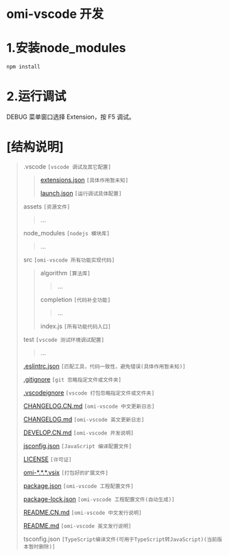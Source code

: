 # omi-vscode 开发

# 1.安装node_modules

```cpp
npm install
```

# 2.运行调试
DEBUG 菜单窗口选择 Extension，按 F5 调试。

# [结构说明]

>.vscode `[vscode 调试及其它配置]`
>>[extensions.json](./.vscode/extensions.json "extensions.json") `[具体作用暂未知]`
>>
>>[launch.json](./.vscode/launch.json "launch.json") `[运行调试具体配置]`
>
>assets `[资源文件]`
>>
>>...
>
>node_modules `[nodejs 模块库]`
>>
>>...
>
>src `[omi-vscode 所有功能实现代码]`
>>
>>algorithm `[算法库]`
>>>
>>>...
>>
>>completion `[代码补全功能]`
>>>
>>>...
>>
>>index.js `[所有功能代码入口]`
>
>test `[vscode 测试环境调试配置]`
>>
>>...
>
>[.eslintrc.json](./.eslintrc.json ".eslintrc.json") `[匹配工具，代码一致性，避免错误(具体作用暂未知)]`
>
>[.gitignore](./.gitignore ".gitignore") `[git 忽略指定文件或文件夹]`
>
>[.vscodeignore](./.vscodeignore ".vscodeignore") `[vscode 打包忽略指定文件或文件夹]`
>
>[CHANGELOG.CN.md](./CHANGELOG.CN.md "CHANGELOG.CN.md") `[omi-vscode 中文更新日志]`
>
>[CHANGELOG.md](./CHANGELOG.md "CHANGELOG.md") `[omi-vscode 英文更新日志]`
>
>[DEVELOP.CN.md](./DEVELOP.CN.md "DEVELOP.CN.md") `[omi-vscode 开发说明]`
>
>[jsconfig.json](./jsconfig.json "jsconfig.json") `[JavaScript 编译配置文件]`
>
>[LICENSE](./LICENSE "LICENSE") `[许可证]`
>
>[omi-\*.\*.\*.vsix](./ "omi-develop-\*.\*.\*.vsix") `[打包好的扩展文件]`
>
>[package.json](./package.json "package.json") `[omi-vscode 工程配置文件]`
>
>[package-lock.json](./package-lock.json "package-lock.json") `[omi-vscode 工程配置文件(自动生成)]`
>
>[README.CN.md](./README.CN.md "README.CN.md") `[omi-vscode 中文发行说明]`
>
>[README.md](./README.md "README.md") `[omi-vscode 英文发行说明]`
>
>tsconfig.json `[TypeScript编译文件(可用于TypeScript转JavaScript)(当前版本暂时删除)]`


